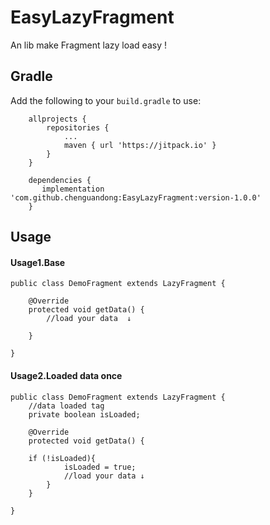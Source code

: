 # EasyLazyFragment
An lib make Fragment lazy load easy !

## Gradle

Add the following to your `build.gradle` to use:

```
	allprojects {
		repositories {
			...
			maven { url 'https://jitpack.io' }
		}
	}
	
	dependencies {
	   implementation 'com.github.chenguandong:EasyLazyFragment:version-1.0.0'
	}
```

## Usage
	
#### 	Usage1.Base

```
public class DemoFragment extends LazyFragment {

    @Override
    protected void getData() {
    	//load your data  ↓

    }

}
```

#### 	Usage2.Loaded data once

```
public class DemoFragment extends LazyFragment {
    //data loaded tag
    private boolean isLoaded;
	
    @Override
    protected void getData() {
    	
	if (!isLoaded){
            isLoaded = true;
            //load your data ↓
        }
    }

}
```

